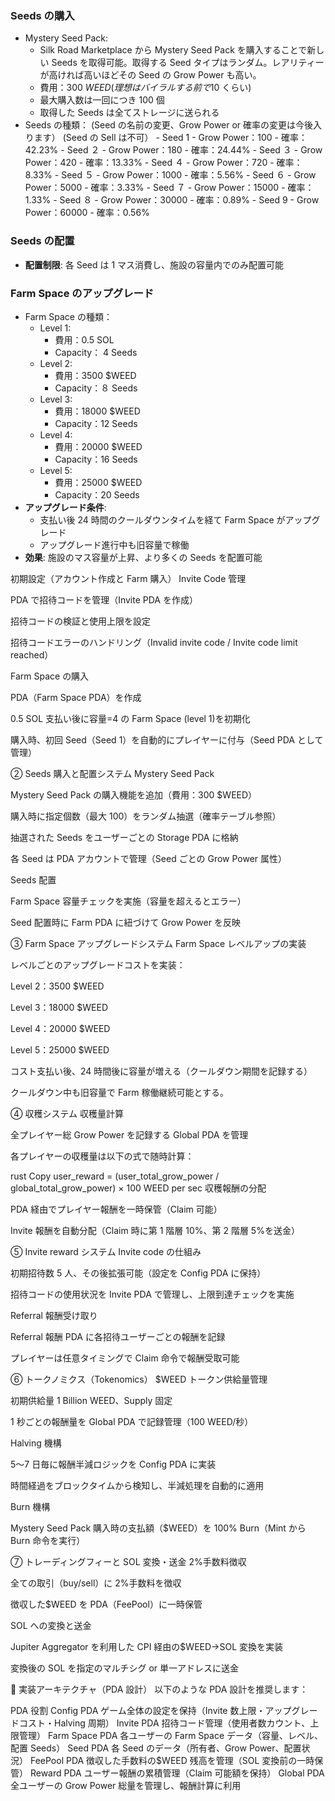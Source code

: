 ### Seeds の購入

- Mystery Seed Pack:
  - Silk Road Marketplace から Mystery Seed Pack を購入することで新しい Seeds を取得可能。取得する Seed タイプはランダム。レアリティーが高ければ高いほどその Seed の Grow Power も高い。
  - 費用：300 $WEED (理想はバイラルする前で$10 くらい)
  - 最大購入数は一回につき 100 個
  - 取得した Seeds は全てストレージに送られる
- Seeds の種類：
  (Seed の名前の変更、Grow Power or 確率の変更は今後入ります）
  (Seed の Sell は不可） - Seed 1 - Grow Power：100 - 確率：42.23% - Seed ２ - Grow Power：180 - 確率：24.44% - Seed ３ - Grow Power：420 - 確率：13.33% - Seed ４ - Grow Power：720 - 確率：8.33% - Seed ５ - Grow Power：1000 - 確率：5.56% - Seed ６ - Grow Power：5000 - 確率：3.33% - Seed ７ - Grow Power：15000 - 確率：1.33% - Seed ８ - Grow Power：30000 - 確率：0.89% - Seed 9 - Grow Power：60000 - 確率：0.56%

### Seeds の配置

- **配置制限**: 各 Seed は 1 マス消費し、施設の容量内でのみ配置可能

### Farm Space のアップグレード

- Farm Space の種類：
  - Level 1:
    - 費用：0.5 SOL
    - Capacity： 4 Seeds
  - Level 2:
    - 費用：3500 $WEED
    - Capacity：８ Seeds
  - Level 3:
    - 費用：18000 $WEED
    - Capacity：12 Seeds
  - Level 4:
    - 費用：20000 $WEED
    - Capacity：16 Seeds
  - Level 5:
    - 費用：25000 $WEED
    - Capacity：20 Seeds
- **アップグレード条件**:
  - 支払い後 24 時間のクールダウンタイムを経て Farm Space がアップグレード
  - アップグレード進行中も旧容量で稼働
- **効果**: 施設のマス容量が上昇、より多くの Seeds を配置可能

初期設定（アカウント作成と Farm 購入）
Invite Code 管理

PDA で招待コードを管理（Invite PDA を作成）

招待コードの検証と使用上限を設定

招待コードエラーのハンドリング（Invalid invite code / Invite code limit reached）

Farm Space の購入

PDA（Farm Space PDA）を作成

0.5 SOL 支払い後に容量=4 の Farm Space (level 1)を初期化

購入時、初回 Seed（Seed 1）を自動的にプレイヤーに付与（Seed PDA として管理）

② Seeds 購入と配置システム
Mystery Seed Pack

Mystery Seed Pack の購入機能を追加（費用：300 $WEED）

購入時に指定個数（最大 100）をランダム抽選（確率テーブル参照）

抽選された Seeds をユーザーごとの Storage PDA に格納

各 Seed は PDA アカウントで管理（Seed ごとの Grow Power 属性）

Seeds 配置

Farm Space 容量チェックを実施（容量を超えるとエラー）

Seed 配置時に Farm PDA に紐づけて Grow Power を反映

③ Farm Space アップグレードシステム
Farm Space レベルアップの実装

レベルごとのアップグレードコストを実装：

Level 2：3500 $WEED

Level 3：18000 $WEED

Level 4：20000 $WEED

Level 5：25000 $WEED

コスト支払い後、24 時間後に容量が増える（クールダウン期間を記録する）

クールダウン中も旧容量で Farm 稼働継続可能とする。

④ 収穫システム
収穫量計算

全プレイヤー総 Grow Power を記録する Global PDA を管理

各プレイヤーの収穫量は以下の式で随時計算：

rust
Copy
user_reward = (user_total_grow_power / global_total_grow_power) × 100 WEED per sec
収穫報酬の分配

PDA 経由でプレイヤー報酬を一時保管（Claim 可能）

Invite 報酬を自動分配（Claim 時に第 1 階層 10%、第 2 階層 5%を送金）

⑤ Invite reward システム
Invite code の仕組み

初期招待数 5 人、その後拡張可能（設定を Config PDA に保持）

招待コードの使用状況を Invite PDA で管理し、上限到達チェックを実施

Referral 報酬受け取り

Referral 報酬 PDA に各招待ユーザーごとの報酬を記録

プレイヤーは任意タイミングで Claim 命令で報酬受取可能

⑥ トークノミクス（Tokenomics）
$WEED トークン供給量管理

初期供給量 1 Billion WEED、Supply 固定

1 秒ごとの報酬量を Global PDA で記録管理（100 WEED/秒）

Halving 機構

5〜7 日毎に報酬半減ロジックを Config PDA に実装

時間経過をブロックタイムから検知し、半減処理を自動的に適用

Burn 機構

Mystery Seed Pack 購入時の支払額（$WEED）を 100% Burn（Mint から Burn 命令を実行）

⑦ トレーディングフィーと SOL 変換・送金
2%手数料徴収

全ての取引（buy/sell）に 2%手数料を徴収

徴収した$WEED を PDA（FeePool）に一時保管

SOL への変換と送金

Jupiter Aggregator を利用した CPI 経由の$WEED→SOL 変換を実装

変換後の SOL を指定のマルチシグ or 単一アドレスに送金

📐 実装アーキテクチャ（PDA 設計）
以下のような PDA 設計を推奨します：

PDA 役割
Config PDA ゲーム全体の設定を保持（Invite 数上限・アップグレードコスト・Halving 周期）
Invite PDA 招待コード管理（使用者数カウント、上限管理）
Farm Space PDA 各ユーザーの Farm Space データ（容量、レベル、配置 Seeds）
Seed PDA 各 Seed のデータ（所有者、Grow Power、配置状況）
FeePool PDA 徴収した手数料の$WEED 残高を管理（SOL 変換前の一時保管）
Reward PDA ユーザー報酬の累積管理（Claim 可能額を保持）
Global PDA 全ユーザーの Grow Power 総量を管理し、報酬計算に利用
